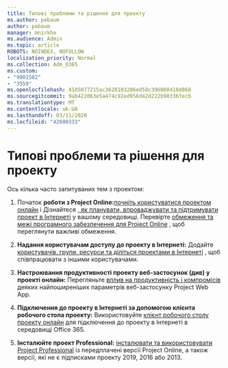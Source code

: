 ```yaml
---
title: Типові проблеми та рішення для проекту
ms.author: pebaum
author: pebaum
manager: mnirkhe
ms.audience: Admin
ms.topic: article
ROBOTS: NOINDEX, NOFOLLOW
localization_priority: Normal
ms.collection: Adm_O365
ms.custom:
- "9001502"
- "3559"
ms.openlocfilehash: 4185077215ac3628103286ed58c396088410d868
ms.sourcegitcommit: 9ab422063e5a474c92ed956d42d222b90336fecb
ms.translationtype: MT
ms.contentlocale: uk-UA
ms.lasthandoff: 03/11/2020
ms.locfileid: "42600333"
---
```

# <a name="project-common-issues-and-resolutions"></a>Типові проблеми та рішення для проекту

Ось кілька часто запитуваних тем з проектом:

1. Початок **роботи з Project Online:**[почніть користуватися проектом онлайн](https://docs.microsoft.com/ProjectOnline/get-started-with-project-online) і Дізнайтеся [, як планувати, впроваджувати та підтримувати проект в Інтернеті](https://docs.microsoft.com/projectonline/project-online) у вашому середовищі.   Перевірте [обмеження та межі програмного забезпечення для Project Online](https://docs.microsoft.com/ProjectOnline/project-online-software-boundaries-and-limits) , щоб переглянути важливі обмеження.

2. **Надання користувачам доступу до проекту в Інтернеті:** Додайте [користувачів, групи, ресурси та діліться проектами в Інтернеті](https://docs.microsoft.com/projectonline/step-2-add-people-to-project-online) , щоб співпрацювати з іншими користувачами. 

3. **Настроювання продуктивності проекту веб-застосунок (див) у проекті онлайн:** Перегляньте [вплив на продуктивність і компромісів](https://docs.microsoft.com/projectonline/tune-project-online-performance) деяких найпоширеніших параметрів веб-застосунку Project Web App.

4. **Підключення до проекту в Інтернеті за допомогою клієнта робочого стола проекту:** Використовуйте [клієнт робочого столу проекту онлайн](https://docs.microsoft.com/projectonline/connect-to-project-online-with-the-project-online-desktop-client) для підключення до проекту в Інтернеті в середовищі Office 365. 

5. **Інсталюйте проект Professional:** [інсталювати та використовувати Project Professional](https://support.office.com/en-us/article/install-project-7059249b-d9fe-4d61-ab96-5c5bf435f281?ui=en-US&rs=en-US&ad=US) із передплачені версії Project Online, а також версії, які не є підписками проекту 2019, 2016 або 2013.
